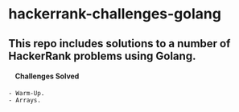 # hackerrank-challenges-golang
## This repo includes solutions to a number of HackerRank problems using Golang.
####  &nbsp; &nbsp; **Challenges Solved** ####
    - Warm-Up.  
    - Arrays.
